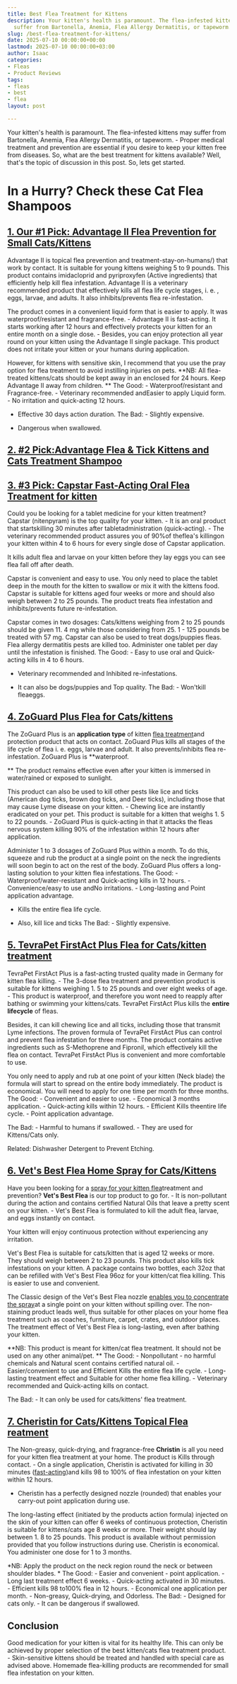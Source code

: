 ```yaml
---
title: Best Flea Treatment for Kittens
description: Your kitten's health is paramount. The flea-infested kittens may 
  suffer from Bartonella, Anemia, Flea Allergy Dermatitis, or tapeworm.
slug: /best-flea-treatment-for-kittens/
date: 2025-07-10 00:00:00+00:00
lastmod: 2025-07-10 00:00:00+03:00
author: Isaac
categories:
- Fleas
- Product Reviews
tags:
- fleas
- best
- flea
layout: post

---
```

Your kitten's health is paramount. The flea-infested kittens may suffer from Bartonella, Anemia, Flea Allergy Dermatitis, or tapeworm. - Proper medical treatment and prevention are essential if you desire to keep your kitten free from diseases. So, what are the best treatment for kittens available? Well, that's the topic of discussion in this post. So, lets get started.

# **In a Hurry? Check these Cat Flea Shampoos**

##  [1. Our #1 Pick: Advantage II Flea Prevention for Small Cats/Kittens](https://www.amazon.com/dp/B07FH8XQ1B/?tag=p-policy-20)

Advantage II is topical flea prevention and treatment-stay-on-humans/) that work by contact. It is suitable for young kittens weighing 5 to 9 pounds. This product contains imidacloprid and pyriproxyfen (Active ingredients) that efficiently help kill flea infestation. Advantage II is a veterinary recommended product that effectively kills all flea life cycle stages, i. e. , eggs, larvae, and adults. It also inhibits/prevents flea re-infestation.

The product comes in a convenient liquid form that is easier to apply. It was waterproof/resistant and fragrance-free. - Advantage II is fast-acting. It starts working after 12 hours and effectively protects your kitten for an entire month on a single dose. - Besides, you can enjoy protection all year round on your kitten using the Advantage II single package. This product does not irritate your kitten or your humans during application.

However, for kittens with sensitive skin, I recommend that you use the pray option for flea treatment to avoid instilling injuries on pets. **NB: All flea-treated kittens/cats should be kept away in an enclosed for 24 hours. Keep Advantage II away from children. ** The Good: - Waterproof/resistant and Fragrance-free. - Veterinary recommended andEasier to apply Liquid form. - No irritation and quick-acting 12 hours.

- Effective 30 days action duration. The Bad: - Slightly expensive.

- Dangerous when swallowed.

##  [2. #2 Pick:Advantage Flea & Tick Kittens and Cats Treatment Shampoo](https://www.amazon.com/dp/B00IZ9Z39G/?tag=p-policy-20)

##  [3. #3 Pick: Capstar Fast-Acting Oral Flea Treatment for kitten](https://www.amazon.com/dp/B07Q1TKTP9/?tag=p-policy-20)

Could you be looking for a tablet medicine for your kitten treatment? Capstar (nitenpyram) is the top quality for your kitten. - It is an oral product that startskilling 30 minutes after tabletadministration (quick-acting). - The veterinary recommended product assures you of 90%of theflea's killingon your kitten within 4 to 6 hours for every single dose of Capstar application.

It kills adult flea and larvae on your kitten before they lay eggs you can see flea fall off after death.

Capstar is convenient and easy to use. You only need to place the tablet deep in the mouth for the kitten to swallow or mix it with the kittens food. Capstar is suitable for kittens aged four weeks or more and should also weigh between 2 to 25 pounds. The product treats flea infestation and inhibits/prevents future re-infestation.

Capstar comes in two dosages: Cats/kittens weighing from 2 to 25 pounds should be given 11. 4 mg while those considering from 25. 1 - 125 pounds be treated with 57 mg. Capstar can also be used to treat dogs/puppies fleas. Flea allergy dermatitis pests are killed too. Administer one tablet per day until the infestation is finished. The Good: - Easy to use oral and Quick-acting kills in 4 to 6 hours.

- Veterinary recommended and Inhibited re-infestations.

- It can also be dogs/puppies and Top quality. The Bad: - Won'tkill fleaeggs.

##  [4. ZoGuard Plus Flea for Cats/kittens](https://www.amazon.com/dp/B07P9NNK9S/?tag=p-policy-20)

The ZoGuard Plus is an **application type** of kitten [flea treatment](https://pestpolicy.com/[best](https://pestpolicy.com/best-flea-collar-for-dogs/)-flea-treatment-for-puppies/)and protection product that acts on contact. ZoGuard Plus kills all stages of the life cycle of flea i. e. eggs, larvae and adult. It also prevents/inhibits flea re-infestation. ZoGuard Plus is **waterproof.

** The product remains effective even after your kitten is immersed in water/rained or exposed to sunlight.

This product can also be used to kill other pests like lice and ticks (American dog ticks, brown dog ticks, and Deer ticks), including those that may cause Lyme disease on your kitten. - Chewing lice are instantly eradicated on your pet. This product is suitable for a kitten that weighs 1. 5 to 22 pounds. - ZoGuard Plus is quick-acting in that it attacks the fleas nervous system killing 90% of the infestation within 12 hours after application.

Administer 1 to 3 dosages of ZoGuard Plus within a month. To do this, squeeze and rub the product at a single point on the neck the ingredients will soon begin to act on the rest of the body. ZoGuard Plus offers a long-lasting solution to your kitten flea infestations. The Good: - Waterproof/water-resistant and Quick-acting kills in 12 hours. - Convenience/easy to use andNo irritations. - Long-lasting and Point application advantage.

- Kills the entire flea life cycle.

- Also, kill lice and ticks The Bad: - Slightly expensive.

##  [5. TevraPet FirstAct Plus Flea for Cats/kitten treatment](https://www.amazon.com/dp/B06XKS14PS/?tag=p-policy-20)

TevraPet FirstAct Plus is a fast-acting trusted quality made in Germany for kitten flea killing. - The 3-dose flea treatment and prevention product is suitable for kittens weighing 1. 5 to 25 pounds and over eight weeks of age. - This product is waterproof, and therefore you wont need to reapply after bathing or swimming your kittens/cats. TevraPet FirstAct Plus kills the **entire lifecycle** of fleas.

Besides, it can kill chewing lice and all ticks, including those that transmit Lyme infections. The proven formula of TevraPet FirstAct Plus can control and prevent flea infestation for three months. The product contains active ingredients such as S-Methoprene and Fipronil, which effectively kill the flea on contact. TevraPet FirstAct Plus is convenient and more comfortable to use.

You only need to apply and rub at one point of your kitten (Neck blade) the formula will start to spread on the entire body immediately. The product is economical. You will need to apply for one time per month for three months. The Good: - Convenient and easier to use. - Economical 3 months application. - Quick-acting kills within 12 hours. - Efficient Kills theentire life cycle. - Point application advantage.

The Bad: - Harmful to humans if swallowed. - They are used for Kittens/Cats only.

Related: Dishwasher Detergent to Prevent Etching.

##  [6. Vet's Best Flea Home Spray for Cats/Kittens](https://www.amazon.com/dp/B07THGTVL4/?tag=p-policy-20)

Have you been looking for a [spray for your kitten flea](https://pestpolicy.com/best-flea-spray-for-home/)treatment and prevention? **Vet's Best Flea** is our top product to go for. - It is non-pollutant during the action and contains certified Natural Oils that leave a pretty scent on your kitten. - Vet's Best Flea is formulated to kill the adult flea, larvae, and eggs instantly on contact.

Your kitten will enjoy continuous protection without experiencing any irritation.

Vet's Best Flea is suitable for cats/kitten that is aged 12 weeks or more. They should weigh between 2 to 23 pounds. This product also kills tick infestations on your kitten. A package contains two bottles, each 32oz that can be refilled with Vet's Best Flea 96oz for your kitten/cat flea killing. This is easier to use and convenient.

The Classic design of the Vet's Best Flea nozzle [enables you to concentrate the spray](https://pestpolicy.com/best-flea-spray-for-yard/)at a single point on your kitten without spilling over. The non-staining product leads well, thus suitable for other places on your home flea treatment such as coaches, furniture, carpet, crates, and outdoor places. The treatment effect of Vet's Best Flea is long-lasting, even after bathing your kitten.

**NB: This product is meant for kitten/cat flea treatment. It should not be used on any other animal/pet. ** The Good: - Nonpollutant - no harmful chemicals and Natural scent contains certified natural oil. - Easier/convenient to use and Efficient Kills the entire flea life cycle. - Long-lasting treatment effect and Suitable for other home flea killing. - Veterinary recommended and Quick-acting kills on contact.

The Bad: - It can only be used for cats/kittens' flea treatment.

##  [7. Cheristin for Cats/Kittens Topical Flea reatment](https://www.amazon.com/dp/B07R9GNRC2/?tag=p-policy-20)

The Non-greasy, quick-drying, and fragrance-free **Christin** is all you need for your kitten flea treatment at your home. The product is Kills through contact. - On a single application, Cheristin is activated for killing in 30 minutes ([fast-acting](https://pestpolicy.com/what-do-baby-roaches-look-like//))and kills 98 to 100% of flea infestation on your kitten within 12 hours.

- Cheristin has a perfectly designed nozzle (rounded) that enables your carry-out point application during use.

The long-lasting effect (initiated by the products action formula) injected on the skin of your kitten can offer 6 weeks of continuous protection, Cheristin is suitable for kittens/cats age 8 weeks or more. Their weight should lay between 1. 8 to 25 pounds. This product is available without permission provided that you follow instructions during use. Cheristin is economical. You administer one dose for 1 to 3 months.

*NB: Apply the product on the neck region round the neck or between shoulder blades. * The Good: - Easier and convenient - point application. - Long last treatment effect 6 weeks. - Quick-acting activated in 30 minutes. - Efficient kills 98 to100% flea in 12 hours. - Economical one application per month. - Non-greasy, Quick-drying, and Odorless. The Bad: - Designed for cats only. - It can be dangerous if swallowed.

##  Conclusion

Good medication for your kitten is vital for its healthy life. This can only be achieved by proper selection of the best kitten/cats flea treatment product. - Skin-sensitive kittens should be treated and handled with special care as advised above. Homemade flea-killing products are recommended for small flea infestation on your kitten.